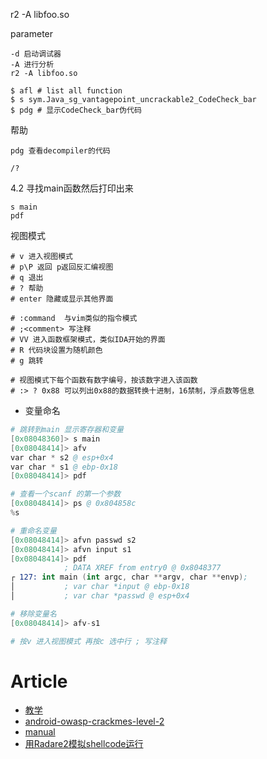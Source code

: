 

r2 -A libfoo.so

parameter 
```
-d 启动调试器
-A 进行分析
r2 -A libfoo.so
```
```
$ afl # list all function
$ s sym.Java_sg_vantagepoint_uncrackable2_CodeCheck_bar
$ pdg # 显示CodeCheck_bar伪代码
```

帮助 
```
pdg 查看decompiler的代码

/?
```



4.2 寻找main函数然后打印出来

```
s main
pdf
```

视图模式

```
# v 进入视图模式
# p\P 返回 p返回反汇编视图
# q 退出
# ? 帮助
# enter 隐藏或显示其他界面

# :command  与vim类似的指令模式
# ;<comment> 写注释
# VV 进入函数框架模式，类似IDA开始的界面
# R 代码块设置为随机颜色
# g 跳转

# 视图模式下每个函数有数字编号，按该数字进入该函数
# :> ? 0x88 可以列出0x88的数据转换十进制，16禁制，浮点数等信息
```

* 变量命名
```s
# 跳转到main 显示寄存器和变量
[0x08048360]> s main
[0x08048414]> afv
var char * s2 @ esp+0x4
var char * s1 @ ebp-0x18
[0x08048414]> pdf

# 查看一个scanf 的第一个参数
[0x08048414]> ps @ 0x804858c
%s

# 重命名变量
[0x08048414]> afvn passwd s2
[0x08048414]> afvn input s1
[0x08048414]> pdf
            ; DATA XREF from entry0 @ 0x8048377
┌ 127: int main (int argc, char **argv, char **envp);
│           ; var char *input @ ebp-0x18
│           ; var char *passwd @ esp+0x4

# 移除变量名
[0x08048414]> afv-s1

# 按v 进入视图模式 再按c 选中行 ; 写注释
```

# Article
* [教学](https://blog.csdn.net/qq_31507523/article/details/117200476)
* [android-owasp-crackmes-level-2](https://enovella.github.io/android/reverse/2017/05/20/android-owasp-crackmes-level-2.html)
* [manual](https://book.rada.re/analysis/variables.html)
* [用Radare2模拟shellcode运行](https://mp.weixin.qq.com/s/EN1RIoJV68KaUEUq3IFQNg)